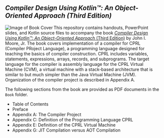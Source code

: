 ## *Compiler Design Using Kotlin&trade;: An Object-Oriented Approach (Third Edition)*

<img align="left" src="https://image-hub-cloud.lightningsource.com/2011-04-01/Images/front_cover/x200/sku/173413917X.jpg?viewkey=ed57890edc0fb79b0e65cda2dda6aa1c5d6ad6d10588912674c0854afe7a3c85" alt="Image of Book Cover">

This repository contains handouts, PowerPoint slides, and Kotlin source files to accompany the book
[*Compiler Design Using Kotlin&trade;: An Object-Oriented Approach* (Third Edition)](https://shop.ingramspark.com/b/084?fCF6byedMYiVeq7pkgBXIolmwhBXHWSPGiQjiC3O1Ta)
by John I. Moore, Jr.  The book covers implementation of a compiler for CPRL (Compiler PRoject Language),
a programming language designed for teaching the basics of compiler construction.  CPRL includes
variables, statements, expressions, arrays, records, and subprograms.  The target language for the
compiler is assembly language for the CPRL Virtual Machine (CVM), a virtual machine with a stack-based
architecture that is similar to but much simpler than the Java Virtual Machine (JVM).  Organization of
the compiler project is described in Appendix A.

The following sections from the book are provided as PDF documents in the `Book` folder.
* Table of Contents
* Preface
* Appendix A: The Compiler Project
* Appendix C: Definition of the Programming Language CPRL
* Appendix E: Definition of the CPRL Virtual Machine
* Appendix G: JIT Compilation versus AOT Compilation
